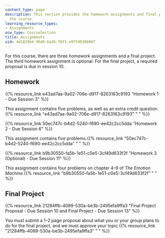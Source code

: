 ```yaml
---
content_type: page
description: This section provides the homework assignments and final project for
  the course.
learning_resource_types:
- Assignments
ocw_type: CourseSection
title: Assignments
uid: 4d182964-96d8-6a26-f8f1-e97fd030b967
---
```


For this course, there are three homework assignments and a final project. The third homework assignment is optional. For the final project, a required proposal is due in session 10.

Homework
--------

{{% resource_link e43ad7aa-9a02-706e-d917-8263163c9193 "Homework 1 - Due Session 3" %}}

This assignment contains five problems, as well as an extra credit question.{{% resource_link "e43ad7aa-9a02-706e-d917-8263163c9193" "   " %}}

{{% resource_link 50ec747c-b4d2-5240-f690-ee42c2cc5dda "Homework 2 - Due Session 6" %}}

This assignment contains five problems.{{% resource_link "50ec747c-b4d2-5240-f690-ee42c2cc5dda" "   " %}}

{{% resource_link b9b30550-fa5b-1e51-c0e5-3cf49d633f2f "Homework 3 (Optional) - Due Session 11" %}}

This assignment contains four problems on chapter 4–9 of _The Emotion Machine_.{{% resource_link "b9b30550-fa5b-1e51-c0e5-3cf49d633f2f" "   " %}}

Final Project
-------------

{{% resource_link 21284ffb-4089-530a-be3b-2495efa9ffa3 "Final Project Proposal - Due Session 10 and Final Project - Due Session 13" %}}

You must submit a 1–2 page proposal about what you or your group plans to do for the final project, and we must approve your topic.{{% resource_link "21284ffb-4089-530a-be3b-2495efa9ffa3" "   " %}}